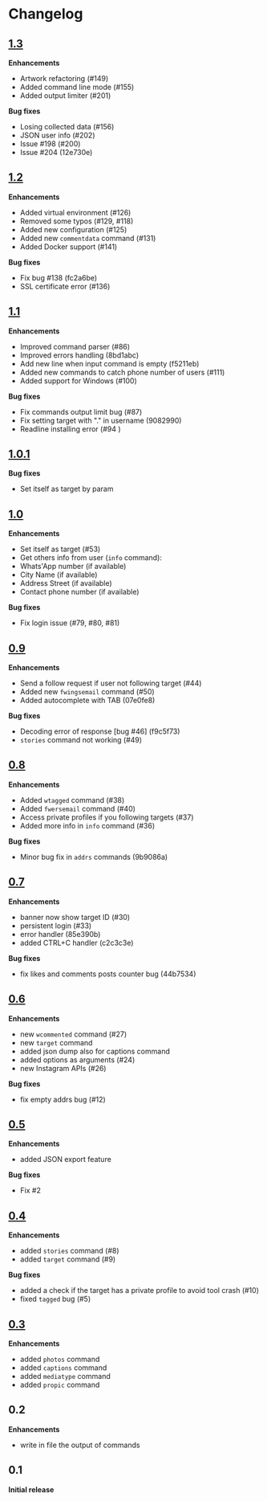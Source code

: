 # Changelog

## [1.3](https://github.com/labsbots/INSTAOSINT/releases/tag/1.3)
**Enhancements**
- Artwork refactoring (#149) 
- Added command line mode (#155)
- Added output limiter (#201)

**Bug fixes**
- Losing collected data (#156)
- JSON user info (#202)
- Issue #198 (#200)
- Issue #204 (12e730e)


## [1.2](https://github.com/labsbots/INSTAOSINT/releases/tag/1.2)
**Enhancements**
- Added virtual environment (#126)
- Removed some typos (#129, #118)
- Added new configuration (#125)
- Added new `commentdata` command (#131) 
- Added Docker support (#141) 


**Bug fixes**
- Fix bug  #138 (fc2a6be)
- SSL certificate error (#136) 


## [1.1](https://github.com/labsbots/INSTAOSINT/releases/tag/1.1)
**Enhancements**
- Improved command parser (#86)
- Improved errors handling (8bd1abc)
- Add new line when input command is empty (f5211eb)
- Added new commands to catch phone number of users (#111)
- Added support for Windows (#100)


**Bug fixes**
- Fix commands output limit bug (#87)
- Fix setting target with "." in username (9082990)
- Readline installing error (#94 )


## [1.0.1](https://github.com/labsbots/INSTAOSINT/releases/tag/1.0.1)
**Bug fixes**
- Set itself as target by param

## [1.0](https://github.com/labsbots/INSTAOSINT/releases/tag/1.0)
**Enhancements**
- Set itself as target (#53)
-  Get others info from user (`info` command):
  - Whats'App number (if available)
  - City Name (if available)
  - Address Street (if available)
  - Contact phone number (if available)

**Bug fixes**
- Fix login issue (#79, #80, #81)

## [0.9](https://github.com/labsbots/INSTAOSINT/releases/tag/0.9)

**Enhancements**
- Send a follow request if user not following target (#44)
- Added new `fwingsemail` command (#50)
- Added autocomplete with TAB (07e0fe8)

**Bug fixes**
- Decoding error of response [bug #46]  (f9c5f73)
- `stories` command not working (#49)

## [0.8](https://github.com/labsbots/INSTAOSINT/releases/tag/0.8)

**Enhancements**
- Added `wtagged` command (#38)
- Added `fwersemail` command (#40)
- Access private profiles if you following targets (#37)
- Added more info in `info` command (#36)


**Bug fixes**
- Minor bug fix in `addrs` commands (9b9086a)

## [0.7](https://github.com/labsbots/INSTAOSINT/releases/tag/0.7)

**Enhancements**
- banner now show target ID (#30) 
- persistent login (#33)
- error handler (85e390b)
- added CTRL+C handler (c2c3c3e)

**Bug fixes**
- fix likes and comments posts counter bug (44b7534)



## [0.6](https://github.com/labsbots/INSTAOSINT/releases/tag/0.6)

**Enhancements**

- new `wcommented` command (#27)
- new `target` command
- added json dump also for captions command
- added options as arguments (#24)
- new Instagram APIs (#26)

**Bug fixes**

- fix empty addrs bug (#12)


## [0.5](https://github.com/labsbots/INSTAOSINT/releases/tag/0.5)

**Enhancements**

- added JSON export feature

**Bug fixes**

- Fix #2

## [0.4](https://github.com/labsbots/INSTAOSINT/releases/tag/0.4)

**Enhancements**

- added `stories` command (#8)
- added `target` command (#9)

**Bug fixes**

- added a check if the target has a private profile to avoid tool crash (#10)
- fixed `tagged` bug (#5)

## [0.3](https://github.com/labsbots/INSTAOSINT/releases/tag/0.3)

**Enhancements**

- added `photos` command
- added `captions` command
- added `mediatype` command
- added `propic` command

## 0.2

**Enhancements**

- write in file the output of commands

## 0.1

**Initial release** 

